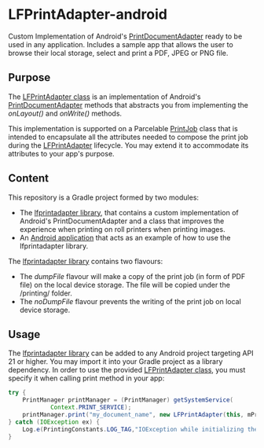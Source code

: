 # LFPrintAdapter-android
Custom Implementation of Android's [PrintDocumentAdapter][2] ready to be used in any application.
Includes a sample app that allows the user to browse their local storage, select and print a PDF, JPEG or PNG file.

## Purpose
The [LFPrintAdapter class][1] is an implementation of Android's [PrintDocumentAdapter][2] methods that abstracts you from implementing the _onLayout()_ and _onWrite()_ methods. 

This implementation is supported on a Parcelable [PrintJob][3] class that is intended to encapsulate all the attributes needed to compose the print job during the [LFPrintAdapter][1] lifecycle. You may extend it to accommodate its attributes to your app's purpose.

## Content
This repository is a Gradle project formed by two modules:

- The [lfprintadapter library][4], that contains a custom implementation of Android's PrintDocumentAdapter and a class that improves the experience when printing on roll printers when printing images.
- An [Android application][5] that acts as an example of how to use the lfprintadapter library. 

The [lfprintadapter library][4] contains two flavours:
+ The _dumpFile_ flavour will make a copy of the print job (in form of PDF file) on the local device storage. The file will be copied under the /printing/ folder. 
+ The _noDumpFile_ flavour prevents the writing of the print job on local device storage.

## Usage
The [lfprintadapter library][4] can be added to any Android project targeting API 21 or higher. You may import it into your Gradle project as a library dependency.
In order to use the provided [LFPrintAdapter class][1], you must specify it when calling print method in your app:

```java
try {
    PrintManager printManager = (PrintManager) getSystemService(
            Context.PRINT_SERVICE);
    printManager.print("my_document_name", new LFPrintAdapter(this, mPrintJob), null);
} catch (IOException ex) {
    Log.e(PrintingConstants.LOG_TAG,"IOException while initializing the PrintAdapter.");
}
```

[1]: /lfprintadapter/src/main/java/com/hp/lfprintadapter/LFPrintAdapter.java
[2]: https://developer.android.com/reference/android/print/PrintDocumentAdapter.html
[3]: /com/hp/lfprintadapter/model/PrintJob.java
[4]: /lfprintadapter
[5]: /app
